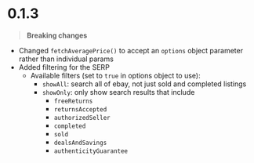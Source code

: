 # 0.1.3

> **Breaking changes**
- Changed `fetchAveragePrice()` to accept an `options` object parameter rather than individual params
- Added filtering for the SERP
  - Available filters (set to `true` in options object to use):
    - `showAll`: search all of ebay, not just sold and completed listings
     - `showOnly`: only show search results that include
        - `freeReturns`
        - `returnsAccepted`
        - `authorizedSeller`
        - `completed`
        - `sold`
        - `dealsAndSavings`
        - `authenticityGuarantee`